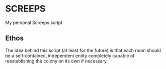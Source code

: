 # SCREEPS
My personal Screeps script

## Ethos
The idea behind this script (at least for the future) is that each room should be a self-contained, independent entity completely capable of reestablishing the colony on its own if necessary.

